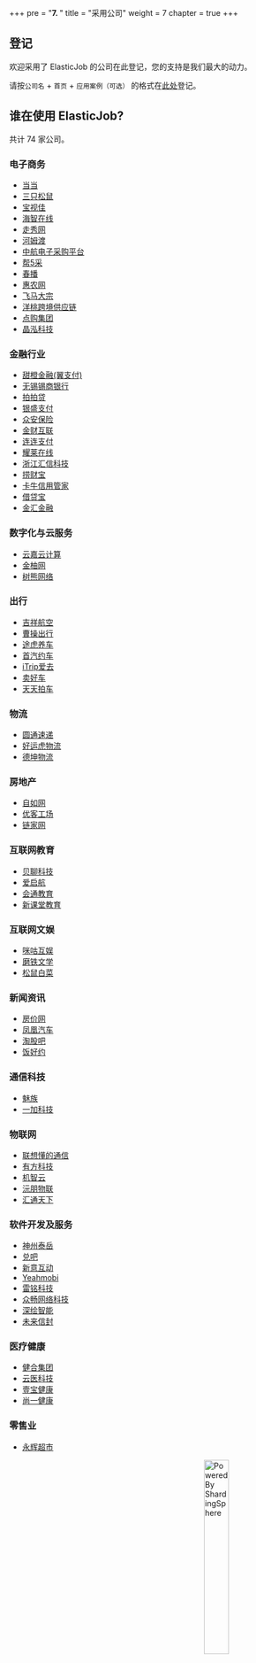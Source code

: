 +++
pre = "<b>7. </b>"
title = "采用公司"
weight = 7
chapter = true
+++

## 登记

欢迎采用了 ElasticJob 的公司在此登记，您的支持是我们最大的动力。

请按`公司名` + `首页` + `应用案例（可选）` 的格式在[此处](https://github.com/apache/shardingsphere-elasticjob/issues/254)登记。

## 谁在使用 ElasticJob?

共计 74 家公司。

### 电子商务
<ul>
   <li><a href="http://www.dangdang.com/" rel="nofollow">当当</a></li>
    <li><a href="http://www.3songshu.com/" rel="nofollow">三只松鼠</a></li>
    <li><a href="http://www.bessky.cn/" rel="nofollow">宝视佳</a></li>
    <li><a href="https://www.haizol.com/" rel="nofollow">海智在线</a></li>
    <li><a href="http://www.xiu.com/" rel="nofollow">走秀网</a></li>
    <li><a href="https://www.homedo.com/" rel="nofollow">河姆渡</a></li>
    <li><a href="http://www.eavic.com/" rel="nofollow">中航电子采购平台</a></li>
    <li><a href="http://www.b5cai.com/" rel="nofollow">帮5采</a></li>
    <li><a href="https://www.chunbo.com/" rel="nofollow">春播</a></li>
    <li><a href="https://www.cnhnb.com/" rel="nofollow">惠农网</a></li>
    <li><a href="https://www.dazong.com/" rel="nofollow">飞马大宗</a></li>
    <li><a href="https://www.yunyangtao.com/" rel="nofollow">洋桃跨境供应链</a></li>
    <li><a href="https://www.dg-mall.com/" rel="nofollow">点购集团</a></li>
    <li><a href="https://nexposter.com/" rel="nofollow">晶泓科技</a></li>
</ul>

### 金融行业
<ul>
    <li><a href="https://www.bestpay.com.cn/" rel="nofollow">甜橙金融(翼支付)</a></li>
    <li><a href="http://www.wxsbank.com/" rel="nofollow">无锡锡商银行</a></li>
    <li><a href="https://www.ppdai.com/" rel="nofollow">拍拍贷</a></li>
    <li><a href="https://www.ysepay.com/" rel="nofollow">银盛支付</a></li>
    <li><a href="https://www.zhongan.com/" rel="nofollow">众安保险</a></li>
    <li><a href="http://www.jchl.com/" rel="nofollow">金财互联</a></li>
    <li><a href="https://www.lianlianpay.com/" rel="nofollow">连连支付</a></li>
    <li><a href="http://www.yaolaivip.com/" rel="nofollow">耀莱在线</a></li>
    <li><a href="http://www.icinfo.cn/" rel="nofollow">浙江汇信科技</a></li>
    <li><a href="https://www.laocaibao.com/" rel="nofollow">捞财宝</a></li>
    <li><a href="https://www.kaniu.com/" rel="nofollow">卡牛信用管家</a></li>
    <li><a href="http://www.jiedaibao.com/" rel="nofollow">借贷宝</a></li>
    <li><a href="https://www.jinhui365.com/" rel="nofollow">金汇金融</a></li>
</ul>

### 数字化与云服务
<ul>
    <li><a href="http://www.yunjiacloud.com/" rel="nofollow">云嘉云计算</a></li>
    <li><a href="https://www.joyowo.com/" rel="nofollow">金柚网</a></li>
    <li><a href="https://www.treebear.cn/" rel="nofollow">树熊网络</a></li>
</ul>

### 出行
<ul>
    <li><a href="http://www.juneyaoair.com/" rel="nofollow">吉祥航空</a></li>
    <li><a href="https://www.caocaokeji.cn/" rel="nofollow">曹操出行</a></li>
    <li><a href="https://www.tuhu.cn/" rel="nofollow">途虎养车</a></li>
    <li><a href="https://www.01zhuanche.com/" rel="nofollow">首汽约车</a></li>
    <li><a href="https://www.itrip.com/" rel="nofollow">iTrip爱去</a></li>
    <li><a href="https://www.maihaoche.com/" rel="nofollow">卖好车</a></li>
    <li><a href="https://www.ttpai.cn/" rel="nofollow">天天拍车</a></li>
</ul>

### 物流
<ul>
    <li><a href="http://www.yto.net.cn/" rel="nofollow">圆通速递</a></li> 
    <li><a href="http://www.haoyunhu56.com/" rel="nofollow">好运虎物流</a></li>
    <li><a href="http://www.dekuncn.com/" rel="nofollow">德坤物流</a></li>
</ul>

### 房地产
<ul>
    <li><a href="http://www.ziroom.com/" rel="nofollow">自如网</a></li>
    <li><a href="https://www.ucommune.com/" rel="nofollow">优客工场</a></li>
    <li><a href="https://www.lianjia.com/" rel="nofollow">链家网</a></li>
</ul>

### 互联网教育
<ul>
    <li><a href="https://www.ibeiliao.com/" rel="nofollow">贝聊科技</a></li>
    <li><a href="http://www.iqihang.com/" rel="nofollow">爱启航</a></li>
    <li><a href="https://willclass.com/" rel="nofollow">会通教育</a></li>
    <li><a href="http://www.thinktown.com/" rel="nofollow">新课堂教育</a></li>
</ul>

### 互联网文娱
<ul>
    <li><a href="https://g.10086.cn/" rel="nofollow">咪咕互娱</a></li>
    <li><a href="https://www.motie.com/" rel="nofollow">磨铁文学</a></li>
    <li><a href="http://changemax.cn/" rel="nofollow">松鼠白菜</a></li>
</ul>

### 新闻资讯
<ul>
    <li><a href="http://bj.fangjia.com/" rel="nofollow">房价网</a></li>
    <li><a href="https://auto.ifeng.com/" rel="nofollow">凤凰汽车</a></li>
    <li><a href="https://www.taoguba.com.cn/" rel="nofollow">淘股吧</a></li>
    <li><a href="https://www.fanhaoyue.com/" rel="nofollow">饭好约</a></li>
</ul>

### 通信科技
<ul>
    <li><a href="https://www.meizu.com/" rel="nofollow">魅族</a></li>
    <li><a href="https://www.oneplus.com/cn" rel="nofollow">一加科技</a></li>
</ul>

### 物联网
<ul>
    <li><a href="https://thinkiot.lenovo.com/" rel="nofollow">联想懂的通信</a></li>
    <li><a href="http://www.neoway.com/" rel="nofollow">有方科技</a></li>
    <li><a href="https://www.gizwits.com/" rel="nofollow">机智云</a></li>
    <li><a href="http://www.gdyuanpeng.com/" rel="nofollow">沅朋物联</a></li>
    <li><a href="https://www.g7.com.cn/" rel="nofollow">汇通天下</a></li>
</ul>

### 软件开发及服务
<ul>
    <li><a href="https://www.ultrapower.com.cn/" rel="nofollow">神州泰岳</a></li>
    <li><a href="http://www.duiba.com.cn" rel="nofollow">兑吧</a></li>
    <li><a href="http://www.cig.com.cn/" rel="nofollow">新意互动</a></li>
    <li><a href="https://cn.yeahmobi.com/" rel="nofollow">Yeahmobi</a></li>
    <li><a href="http://www.leimingtech.com/" rel="nofollow">雷铭科技</a></li>
    <li><a href="https://www.zyzc8.com/" rel="nofollow">众畅网络科技</a></li>
    <li><a href="http://www.deepdraw.cn/" rel="nofollow">深绘智能</a></li>
    <li><a href="https://www.go-future.cn/" rel="nofollow">未来信封</a></li>
</ul>

### 医疗健康
<ul>
    <li><a href="https://www.hh.global/" rel="nofollow">健合集团</a></li>
    <li><a href="http://www.yunyichina.cn/" rel="nofollow">云医科技</a></li>
    <li><a href="https://www.120yibao.com/" rel="nofollow">壹宝健康</a></li>
    <li><a href="https://www.sytown.cn/" rel="nofollow">尚一健康</a></li>
</ul>

### 零售业
<ul>
    <li><a href="http://www.yonghui.com.cn/" rel="nofollow">永辉超市</a></li>
</ul>


<img src="https://shardingsphere.apache.org/community/image/powered-by.png" width = "30%" height = "30%" align="right" alt="Powered By ShardingSphere" />

